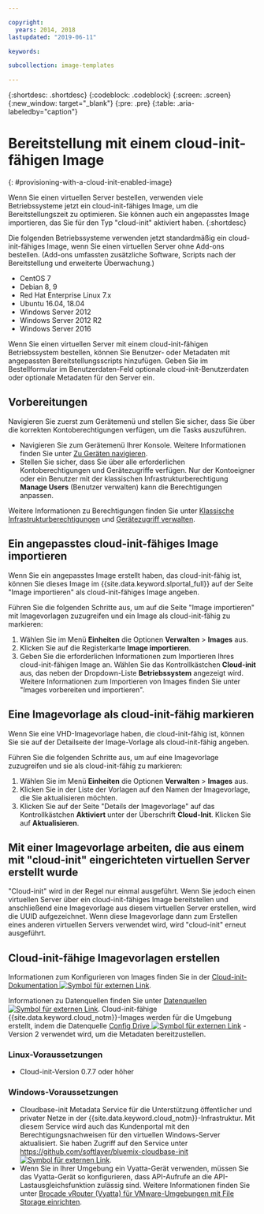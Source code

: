 ```yaml
---

copyright:
  years: 2014, 2018
lastupdated: "2019-06-11"

keywords:

subcollection: image-templates

---
```


{:shortdesc: .shortdesc}
{:codeblock: .codeblock}
{:screen: .screen}
{:new_window: target="_blank"}
{:pre: .pre}
{:table: .aria-labeledby="caption"}


# Bereitstellung mit einem cloud-init-fähigen Image
{: #provisioning-with-a-cloud-init-enabled-image}

Wenn Sie einen virtuellen Server bestellen, verwenden viele Betriebssysteme jetzt ein cloud-init-fähiges Image, um die Bereitstellungszeit zu optimieren. Sie können auch ein angepasstes Image importieren, das Sie für den Typ "cloud-init" aktiviert haben.
{:shortdesc}

Die folgenden Betriebssysteme verwenden jetzt standardmäßig ein cloud-init-fähiges Image, wenn Sie einen virtuellen Server ohne Add-ons bestellen. (Add-ons umfassten zusätzliche Software, Scripts nach der Bereitstellung und erweiterte Überwachung.)
* CentOS 7
* Debian 8, 9
* Red Hat Enterprise Linux 7.x
* Ubuntu 16.04, 18.04
* Windows Server 2012
* Windows Server 2012 R2
* Windows Server 2016

Wenn Sie einen virtuellen Server mit einem cloud-init-fähigen Betriebssystem bestellen, können Sie Benutzer- oder Metadaten mit angepassten Bereitstellungsscripts hinzufügen. Geben Sie im Bestellformular im Benutzerdaten-Feld optionale cloud-init-Benutzerdaten oder optionale Metadaten für den Server ein.

## Vorbereitungen
Navigieren Sie zuerst zum Gerätemenü und stellen Sie sicher, dass Sie über die korrekten Kontoberechtigungen verfügen, um die Tasks auszuführen.

* Navigieren Sie zum Gerätemenü Ihrer Konsole. Weitere Informationen finden Sie unter [Zu Geräten navigieren](/docs/infrastructure/image-templates?topic=virtual-servers-navigating-devices).
* Stellen Sie sicher, dass Sie über alle erforderlichen Kontoberechtigungen und Gerätezugriffe verfügen. Nur der Kontoeigner oder ein Benutzer mit der klassischen Infrastrukturberechtigung **Manage Users** (Benutzer verwalten) kann die Berechtigungen anpassen.

Weitere Informationen zu Berechtigungen finden Sie unter [Klassische Infrastrukturberechtigungen](/docs/iam?topic=iam-infrapermission#infrapermission) und [Gerätezugriff verwalten](/docs/vsi?topic=virtual-servers-managing-device-access).

## Ein angepasstes cloud-init-fähiges Image importieren

Wenn Sie ein angepasstes Image erstellt haben, das cloud-init-fähig ist, können Sie dieses Image im {{site.data.keyword.slportal_full}} auf der Seite "Image importieren" als cloud-init-fähiges Image angeben.

Führen Sie die folgenden Schritte aus, um auf die Seite "Image importieren" mit Imagevorlagen zuzugreifen und ein Image als cloud-init-fähig zu markieren:
1. Wählen Sie im Menü **Einheiten** die Optionen **Verwalten** > **Images** aus.
2. Klicken Sie auf die Registerkarte **Image importieren**.
3. Geben Sie die erforderlichen Informationen zum Importieren Ihres cloud-init-fähigen Image an. Wählen Sie das Kontrollkästchen **Cloud-init** aus, das neben der Dropdown-Liste **Betriebssystem** angezeigt wird. Weitere Informationen zum Importieren von Images finden Sie unter "Images vorbereiten und importieren".

## Eine Imagevorlage als cloud-init-fähig markieren

Wenn Sie eine VHD-Imagevorlage haben, die cloud-init-fähig ist, können Sie sie auf der Detailseite der Image-Vorlage als cloud-init-fähig angeben.

Führen Sie die folgenden Schritte aus, um auf eine Imagevorlage zuzugreifen und sie als cloud-init-fähig zu markieren:
1. Wählen Sie im Menü **Einheiten** die Optionen **Verwalten** > **Images** aus.
2. Klicken Sie in der Liste der Vorlagen auf den Namen der Imagevorlage, die Sie aktualisieren möchten.
3. Klicken Sie auf der Seite "Details der Imagevorlage" auf das Kontrollkästchen **Aktiviert** unter der Überschrift **Cloud-Init**. Klicken Sie auf **Aktualisieren**.

## Mit einer Imagevorlage arbeiten, die aus einem mit "cloud-init" eingerichteten virtuellen Server erstellt wurde

"Cloud-init" wird in der Regel nur einmal ausgeführt. Wenn Sie jedoch einen virtuellen Server über ein cloud-init-fähiges Image bereitstellen und anschließend eine Imagevorlage aus diesem virtuellen Server erstellen, wird die UUID aufgezeichnet. Wenn diese Imagevorlage dann zum Erstellen eines anderen virtuellen Servers verwendet wird, wird "cloud-init" erneut ausgeführt.

## Cloud-init-fähige Imagevorlagen erstellen

Informationen zum Konfigurieren von Images finden Sie in der [Cloud-init-Dokumentation ![Symbol für externen Link](../../icons/launch-glyph.svg "Symbol für externen Link")](https://cloudinit.readthedocs.io/en/latest/).

Informationen zu Datenquellen finden Sie unter [Datenquellen ![Symbol für externen Link](../../icons/launch-glyph.svg "Symbol für externen Link")](http://cloudinit.readthedocs.io/en/latest/topics/datasources.html). Cloud-init-fähige {{site.data.keyword.cloud_notm}}-Images werden für die Umgebung erstellt,
indem die Datenquelle [Config Drive ![Symbol für externen Link](../../icons/launch-glyph.svg "Symbol für externen Link")](http://cloudinit.readthedocs.io/en/latest/topics/datasources/configdrive.html) - Version 2 verwendet wird, um die Metadaten bereitzustellen.

### Linux-Voraussetzungen
* Cloud-init-Version 0.7.7 oder höher

### Windows-Voraussetzungen
* Cloudbase-init Metadata Service für die Unterstützung öffentlicher und privater Netze in der {{site.data.keyword.cloud_notm}}-Infrastruktur. Mit diesem Service wird auch das Kundenportal mit den Berechtigungsnachweisen für den virtuellen Windows-Server aktualisiert. Sie haben Zugriff auf den Service unter [https://github.com/softlayer/bluemix-cloudbase-init ![Symbol für externen Link](../../icons/launch-glyph.svg "Symbol für externen Link")](https://github.com/softlayer/bluemix-cloudbase-init).
* Wenn Sie in Ihrer Umgebung ein Vyatta-Gerät verwenden, müssen Sie das Vyatta-Gerät so konfigurieren, dass API-Aufrufe an die API-Lastausgleichsfunktion zulässig sind. Weitere Informationen finden Sie unter [Brocade vRouter (Vyatta) für VMware-Umgebungen mit File Storage einrichten](/docs/infrastructure/virtual-router-appliance?topic=hardware-firewall-dedicated-ibm-cloud-ip-ranges#load-balancer-ips).
